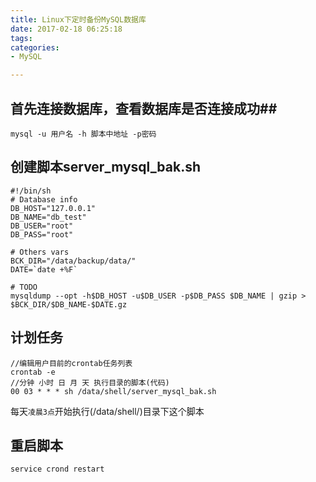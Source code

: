 ```yaml
---
title: Linux下定时备份MySQL数据库
date: 2017-02-18 06:25:18
tags:
categories:
- MySQL

---
```

## 首先连接数据库，查看数据库是否连接成功##

    mysql -u 用户名 -h 脚本中地址 -p密码
    
## 创建脚本server_mysql_bak.sh ##

    #!/bin/sh
    # Database info
    DB_HOST="127.0.0.1"
    DB_NAME="db_test"
    DB_USER="root"
    DB_PASS="root"
    
    # Others vars
    BCK_DIR="/data/backup/data/"
    DATE=`date +%F`
    
    # TODO
    mysqldump --opt -h$DB_HOST -u$DB_USER -p$DB_PASS $DB_NAME | gzip > $BCK_DIR/$DB_NAME-$DATE.gz



## 计划任务 ##

    //编辑用户目前的crontab任务列表
    crontab -e
    //分钟 小时 日 月 天 执行目录的脚本(代码)
    00 03 * * * sh /data/shell/server_mysql_bak.sh

每天`凌晨3点`开始执行(/data/shell/)目录下这个脚本
    
## 重启脚本 ##    

    service crond restart

    